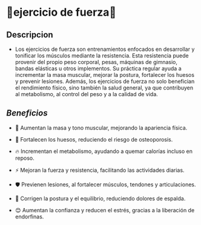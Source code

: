 # 💪ejercicio de fuerza💪

## Descripcion 
* Los ejercicios de fuerza son entrenamientos enfocados en desarrollar y tonificar los músculos mediante la resistencia. Esta resistencia puede provenir del propio peso corporal, pesas, máquinas de gimnasio, bandas elásticas u otros implementos. Su práctica regular ayuda a incrementar la masa muscular, mejorar la postura, fortalecer los huesos y prevenir lesiones. Además, los ejercicios de fuerza no solo benefician el rendimiento físico, sino también la salud general, ya que contribuyen al metabolismo, al control del peso y a la calidad de vida.

## *Beneficios*
* 💪 Aumentan la masa y tono muscular, mejorando la apariencia física.

* 🦴 Fortalecen los huesos, reduciendo el riesgo de osteoporosis.

* 🔥 Incrementan el metabolismo, ayudando a quemar calorías incluso en reposo.

* ⚡ Mejoran la fuerza y resistencia, facilitando las actividades diarias.

* 🛡️ Previenen lesiones, al fortalecer músculos, tendones y articulaciones.

* 🧘 Corrigen la postura y el equilibrio, reduciendo dolores de espalda.

* 😊 Aumentan la confianza y reducen el estrés, gracias a la liberación de endorfinas.